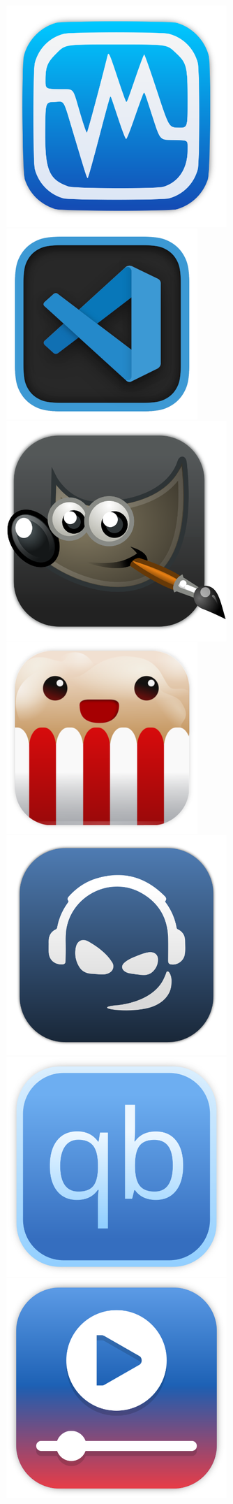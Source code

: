 ![](Virtualbox.svg)
![](VScode.png)
![](GIMP.svg)
![](PopcornTime.png)
![](TeamSpeak3.svg)
![](qBittorrent.svg)
![](Celluloid.svg)

